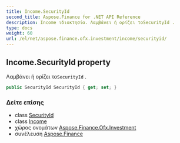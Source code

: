 ```yaml
---
title: Income.SecurityId
second_title: Aspose.Finance for .NET API Reference
description: Income ιδιοκτησία. Λαμβάνει ή ορίζει τοSecurityId .
type: docs
weight: 60
url: /el/net/aspose.finance.ofx.investment/income/securityid/
---
```

## Income.SecurityId property

Λαμβάνει ή ορίζει το`SecurityId` .

```csharp
public SecurityId SecurityId { get; set; }
```

### Δείτε επίσης

* class [SecurityId](../../../aspose.finance.ofx/securityid/)
* class [Income](../)
* χώρος ονομάτων [Aspose.Finance.Ofx.Investment](../../income/)
* συνέλευση [Aspose.Finance](../../../)


